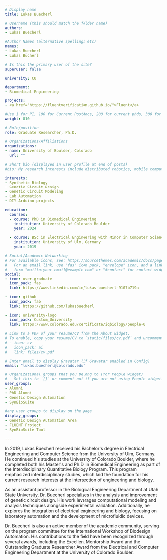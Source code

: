 ```yaml
---
# Display name
title: Lukas Buecherl

# Username (this should match the folder name)
authors:
- Lukas Buecherl

#Author Names (alternative spellings etc)
names:
- Lukas Buecherl
- Lukas Bücherl

# Is this the primary user of the site?
superuser: false

university: CU

department:
- Biomedical Engineering

projects:
- <a href="https://fluentverification.github.io/">Fluent</a>

#Use 1 for PI, 100 for Current Postdocs, 200 for current phds, 300 for current masters, 400 for current undergrads, 800 for alum postdocs, 810 for alum phds, 820 for alum masters, and 810 for alum undergrads
weight: 810

# Role/position
role: Graduate Researcher, Ph.D.

# Organizations/Affiliations
organizations:
- name: University of Boulder, Colorado
  url: ""

# Short bio (displayed in user profile at end of posts)
#bio: My research interests include distributed robotics, mobile computing and programmable matter.

interests:
- Synthetic Biology
- Genetic Circuit Design
- Genetic Circuit Modeling
- Lab Automation
- DIY Arduino projects

education:
  courses:
  - course: PhD in Biomedical Engineering
    institution: University of Colorado Boulder
    year: 2024

  - course: BSc in Electrical Engineering with Minor in Computer Science
    institution: University of Ulm, Germany
    year: 2019

# Social/Academic Networking
# For available icons, see: https://sourcethemes.com/academic/docs/page-builder/#icons
#   For an email link, use "fas" icon pack, "envelope" icon, and a link in the
#   form "mailto:your-email@example.com" or "#contact" for contact widget.
social:
- icon: user-graduate
  icon_pack: fas
  link: https://www.linkedin.com/in/lukas-buecherl-9107b719a

- icon: github
  icon_pack: fab
  link: https://github.com/lukasbuecherl

- icon: university-logo
  icon_pack: Custom_University
  link: https://www.colorado.edu/certificate/iqbiology/people-0

# Link to a PDF of your resume/CV from the About widget.
# To enable, copy your resume/CV to `static/files/cv.pdf` and uncomment the lines below.
# - icon: cv
#   icon_pack: ai
#   link: files/cv.pdf

# Enter email to display Gravatar (if Gravatar enabled in Config)
email: "lukas.buecherl@colorado.edu"

# Organizational groups that you belong to (for People widget)
#   Set this to `[]` or comment out if you are not using People widget.
user_groups:
- Alumni
- PhD Alumni
- Genetic Design Automation
- SynBioSuite

#any user groups to display on the page
display_groups:
- Genetic Design Automation Area
- FLUENT Project
- SynBioSuite Tool

---
```

In 2019, Lukas Buecherl received his Bachelor's degree in Electrical Engineering and Computer Science from the University of Ulm, Germany. He continued his studies at the University of Colorado Boulder, where he completed both his Master's and Ph.D. in Biomedical Engineering as part of the Interdisciplinary Quantitative Biology Program. This program emphasized interdisciplinary studies, which laid the foundation for his current research interests at the intersection of engineering and biology.

As an assistant professor in the Biological Engineering Department at Utah State University, Dr. Buecherl specializes in the analysis and improvement of genetic circuit design. His work leverages computational modeling and analysis techniques alongside experimental validation. Additionally, he explores the integration of electrical engineering and biology, focusing on laboratory automation and the development of microfluidic devices.

Dr. Buecherl is also an active member of the academic community, serving on the program committee for the International Workshop of Biodesign Automation. His contributions to the field have been recognized through several awards, including the Excellent Mentorship Award and the Outstanding Graduate Researcher Award from the Electrical and Computer Engineering Department at the University of Colorado Boulder.
